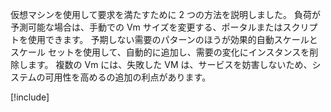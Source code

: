 仮想マシンを使用して要求を満たすために 2 つの方法を説明しました。 負荷が予測可能な場合は、手動での Vm サイズを変更する、ポータルまたはスクリプトを使用できます。 予期しない需要のパターンのほうが効果的自動スケールとスケール セットを使用して、自動的に追加し、需要の変化にインスタンスを削除します。 複数の Vm には、失敗した VM は、サービスを妨害しないため、システムの可用性を高めるの追加の利点があります。

[!include[](../../../includes/azure-sandbox-cleanup.md)]